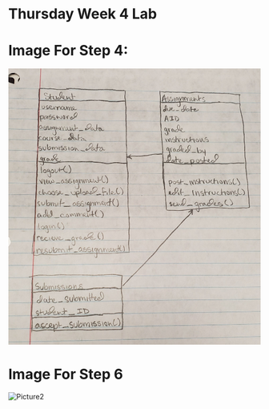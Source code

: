 # Thursday Week 4 Lab

# Image For Step 4:
![Picture](https://github.com/dmandrone/DJMVY7/blob/master/lecture-labs/rw4/Step4Picture.jpg?raw=true)

# Image For Step 6
![Picture2](https://github.com/dmandrone/DJMVY7/blob/master/lecture-labs/rw4/Step6Picture.jpg?raw=true)